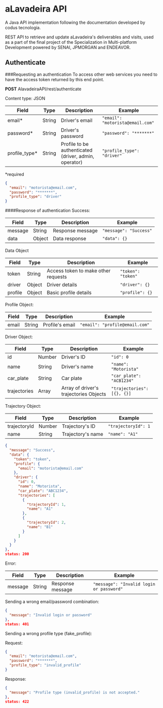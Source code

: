 # aLavadeira API
A Java API implementation following the documentation developed by codus tecnologia.

REST API to retrieve and update aLavadeira's deliverables and visits, used as a part of the final project of the Specialization in Multi-platform Development powered by SENAI, JPMORGAN and ENDEAVOR.

## Authenticate

###Requesting an authentication
To access other web services you need to have the access token returned by this end point.

**POST** AlavadeiraAPI/rest/authenticate

Content type: JSON

Field      | Type   | Description       | Example
---------- | ------ | ----------------- | --------------------------------
email\*    | String | Driver's email    | `"email": "motorista@email.com"`
password\* | String | Driver's password | `"password": "*******"`
profile_type\* | String | Profile to be authenticated (driver, admin, operator) | `"profile_type": "driver"`
\*required

```json
{
  "email": "motorista@email.com",
  "password": "*******",
  "profile_type": "driver"
}
```

####Response of authentication
Success:

Field   | Type   | Description                         | Example
------- | ------ | ----------------------------------- | ----------------------
message | String | Response message                    | `"message": "Success"`
data    | Object | Data response                       | `"data": {}`

Data Object

Field  | Type   | Description                         | Example
------ | ------ | ----------------------------------- | ------------------
token  | String | Access token to make other requests | `"token": "token"`
driver | Object | Driver details                      | `"driver": {}`
profile| Object | Basic profile details               | `"profile": {}`

Profile Object:

Field        | Type   | Description                    | Example
------------ | ------ | ------------------------------ | ------------------------------------
email        | String | Profile's email                 | `"email": "profile@email.com"`


Driver Object:

Field        | Type   | Description                            | Example
------------ | ------ | ---------------------------------------| ------------------------------------
id           | Number | Driver's ID                            | `"id": 0`
name         | String | Driver's name                          | `"name": "Motorista"`
car_plate    | String | Car plate                              | `"car_plate": "ACB1234"`
trajectories | Array  | Array of driver's trajectories Objects | `"trajectories": [{}, {}]`

Trajectory Object:

Field        | Type   | Description                            | Example
------------ | ------ | -------------------------------------- | ------------------------------------
trajectoryId        | Number | Trajectory's ID                 | `"trajectoryId": 1`
name        | String | Trajectory's name                       | `"name": "A1"`

```json
{
  "message": "Success",
  "data": {
    "token": "token",
    "profile": {
      "email": "motorista@email.com"
    },
    "driver": {
      "id": 0,
      "name": "Motorista",
      "car_plate": "ABC1234",
      "trajectories": [
        {
          "trajectoryId": 1,
          "name": "A1"
        },
        {
          "trajectoryId": 2,
          "name": "B1"
        } 
      ]
    }
  }
},
status: 200
```

Error:

Field   | Type   | Description      | Example
------- | ------ | ---------------- | ------------------------------------------------------
message | String | Response message | `"message": "Invalid login or password"`


Sending a wrong email/password combination:

```json
{
  "message": "Invalid login or password"
},
status: 401
```


Sending a wrong profile type (fake_profile):

Request:

```json
{
  "email": "motorista@email.com",
  "password": "*******",
  "profile_type": "invalid_profile"
}
```

Response:
```json
{
  "message": "Profile type (invalid_profile) is not accepted."
},
status: 422
```

